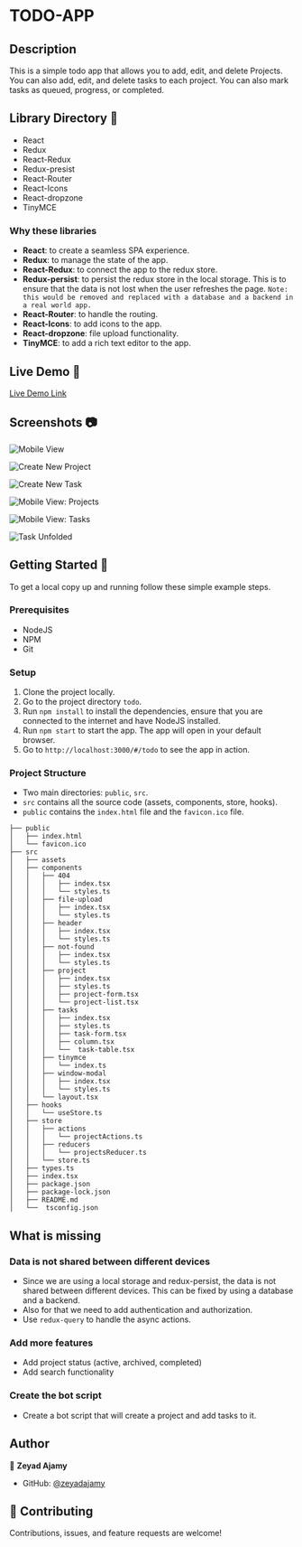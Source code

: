 # TODO-APP

## Description

This is a simple todo app that allows you to add, edit, and delete Projects. You can also add, edit, and delete tasks to each project. You can also mark tasks as queued, progress, or completed.

## Library Directory 📙

- React
- Redux
- React-Redux
- Redux-presist
- React-Router
- React-Icons
- React-dropzone
- TinyMCE


### Why these libraries

- **React**: to create a seamless SPA experience.
- **Redux**: to manage the state of the app.
- **React-Redux**: to connect the app to the redux store.
- **Redux-persist**: to persist the redux store in the local storage. This is to ensure that the data is not lost when the user refreshes the page. `Note: this would be removed and replaced with a database and a backend in a real world app.`
- **React-Router**: to handle the routing.
- **React-Icons**: to add icons to the app.
- **React-dropzone**: file upload functionality.
- **TinyMCE**: to add a rich text editor to the app.

## Live Demo 🎥

[Live Demo Link](https://zeyadajamy.github.io/todo/)

## Screenshots 📷

![Mobile View](./todo-readme/mobile.png)

![Create New Project](./todo-readme/todo-create-project.png)

![Create New Task](./todo-readme/todo-mob-create-task.png)

![Mobile View: Projects](./todo-readme/todo-mob-projects.png)

![Mobile View: Tasks](./todo-readme/todo-tasks.png)

![Task Unfolded](./todo-readme/task%20unfolded.png)

## Getting Started 🚀

To get a local copy up and running follow these simple example steps.

### Prerequisites

- NodeJS
- NPM
- Git

### Setup

1. Clone the project locally.
2. Go to the project directory `todo`.
3. Run `npm install` to install the dependencies, ensure that you are connected to the internet and have NodeJS installed.
4. Run `npm start` to start the app. The app will open in your default browser.
5. Go to `http://localhost:3000/#/todo` to see the app in action.

### Project Structure

- Two main directories: `public`, `src`.
- `src` contains all the source code (assets, components, store, hooks).
- `public` contains the `index.html` file and the `favicon.ico` file.

```
├── public
│   ├── index.html
│   └── favicon.ico
├── src
│   ├── assets
│   ├── components
│   │   ├── 404
│   │   │   ├── index.tsx
│   │   │   └── styles.ts
│   │   ├── file-upload
│   │   │   ├── index.tsx
│   │   │   └── styles.ts
│   │   ├── header
│   │   │   ├── index.tsx
│   │   │   └── styles.ts
│   │   ├── not-found
│   │   │   ├── index.tsx
│   │   │   └── styles.ts
│   │   ├── project
│   │   │   ├── index.tsx
│   │   │   ├── styles.ts
│   │   │   ├── project-form.tsx
│   │   │   └── project-list.tsx
│   │   ├── tasks
│   │   │   ├── index.tsx
│   │   │   ├── styles.ts
│   │   │   ├── task-form.tsx
│   │   │   ├── column.tsx
│   │   │   └──  task-table.tsx
│   │   ├── tinymce
│   │   │   └── index.ts
│   │   ├── window-modal
│   │   │   ├── index.tsx
│   │   │   └── styles.ts
│   │   └── layout.tsx
│   ├── hooks
│   │   └── useStore.ts
│   ├── store
│   │   ├── actions
│   │   │   └── projectActions.ts
│   │   ├── reducers
│   │   │   └── projectsReducer.ts
│   │   └── store.ts
│   ├── types.ts
│   ├── index.tsx
│   ├── package.json
│   ├── package-lock.json
│   ├── README.md
│   └──  tsconfig.json
```

## What is missing

### Data is not shared between different devices

- Since we are using a local storage and redux-persist, the data is not shared between different devices. This can be fixed by using a database and a backend.
- Also for that we need to add authentication and authorization.
- Use `redux-query` to handle the async actions.

### Add more features

- Add project status (active, archived, completed)
- Add search functionality

### Create the bot script

- Create a bot script that will create a project and add tasks to it.

## Author

👤 **Zeyad Ajamy**

- GitHub: [@zeyadajamy](https://github.com/zeyadAjamy)

## 🤝 Contributing

Contributions, issues, and feature requests are welcome!

